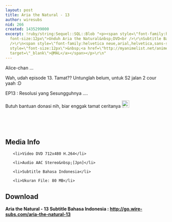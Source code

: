 ```yaml
---
layout: post
title: Aria the Natural - 13
author: wiresubs
nid: 266
created: 1435299000
excerpt: !ruby/string:Sequel::SQL::Blob "<p><span style=\"font-family:helvetica neue,arial,helvetica,sans-serif;
  font-size:12px\">Unduh Aria the Natural&nbsp;DVD<br />\r\nSubtitle Bahasa Indonesia</span><br
  />\r\n<span style=\"font-family:helvetica neue,arial,helvetica,sans-serif; font-size:12px\">Score:&nbsp;</span>8.35<span
  style=\"font-size:12px\">&nbsp;<a href=\"http://myanimelist.net/anime/962/Aria_the_Natural\"
  target=\"_blank\">@MAL</a></span></p>\r\n"
---
```

<p class="rtecenter">Alice-chan ...</p>

<p class="rtejustify">Wah, udah episode 13.&nbsp;Tamat?? Untunglah belum, untuk S2 jalan 2 cour yaah :D<br />
EP13 : Resolusi yang Sesungguhnya&nbsp;....</p>

<p class="rtejustify">Butuh bantuan&nbsp;donasi nih, biar enggak tamat ceritanya&nbsp;<img alt="laugh" src="http://portal.wire-subs.com/sites/all/modules/ckeditor/ckeditor/plugins/smiley/images/teeth_smile.png" style="height:23px; width:23px" title="laugh" /></p>

<p class="rtejustify">&nbsp;</p>

<p class="rtejustify">&nbsp;</p>

<h2>Media Info</h2>

<ul>
	<li>Video DVD 712x480 H.264</li>
	<li>Audio AAC Stereo&nbsp;[Jpn]</li>
	<li>Subtitle Bahasa Indonesia</li>
	<li>Ukuran File: 80 MB</li>
</ul>

<h2>Download</h2>

<p><strong>Aria the Natural - 13 Subtitle Bahasa</strong><strong>&nbsp;Indonesia<strong>&nbsp;:&nbsp;</strong><a href="http://go.wire-subs.com/aria-the-natural-13" target="_blank">http://go.wire-subs.com/aria-the-natural-13</a></strong></p>
